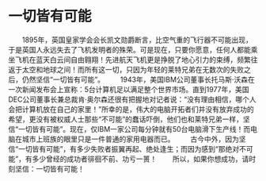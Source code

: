 # 一切皆有可能
　　1895年，英国皇家学会会长凯文勋爵断言，比空气重的飞行器不可能出现，于是英国人永远失去了飞机发明者的殊荣。可是现在，只要你愿意，任何人都能乘坐飞机在蓝天白云间自由翱翔！先进航天飞机更是挣脱了地心引力的束缚，频繁往返于太空和地球之间！而所有这一切，只因为年轻的莱特兄弟在无数次的失败之后，仍然坚信“一切皆有可能”。 
　　1943年，美国IBM公司董事长托马斯·沃森在一次新闻发布会上宣称：5台计算机足以满足整个世界市场。直到1977年，美国DEC公司董事长兼总裁肯·奥尔森还很有把握地对记者说：“没有理由相信，哪个人会把计算机放在自己的家里！”所幸的是，伟大的电脑开拓者们并没有放弃成功的希望，更没有被权威人士那些“不可能”的蠢话吓倒，他们也和莱特兄弟一样，坚信“一切皆有可能”。现在，仅IBM一家公司每分钟就有50台电脑滑下生产线！而电脑在城市上班族的眼里只是一件普通的家用电器而已。 
　　古今中外，因为坚信“一切皆有可能”，有多少失败者振翼再起、绝处逢生；而因为感到“那绝对不可能”，有多少曾经的成功者徘徊不前、功亏一篑！ 
　　所以，如果你想成功，请时刻坚信：一切皆有可能！
 